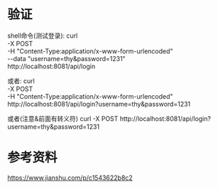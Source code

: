 # 验证
shell命令(测试登录):
curl \
-X POST \
-H "Content-Type:application/x-www-form-urlencoded" \
--data "username=thy&password=1231" \
http://localhost:8081/api/login 

或者:
curl \
-X POST \
-H "Content-Type:application/x-www-form-urlencoded" \
http://localhost:8081/api/login?username=thy\&password=1231

或者(注意&前面有转义符\)
curl -X POST http://localhost:8081/api/login?username=thy\&password=1231

# 参考资料
https://www.jianshu.com/p/c1543622b8c2